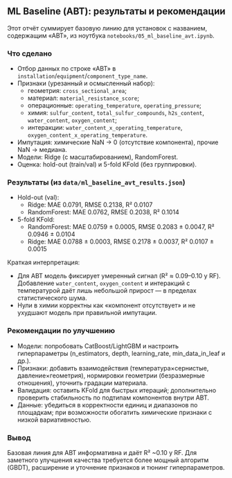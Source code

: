 ## ML Baseline (АВТ): результаты и рекомендации

Этот отчёт суммирует базовую линию для установок с названием, содержащим «АВТ», из ноутбука `notebooks/05_ml_baseline_avt.ipynb`.

### Что сделано
- Отбор данных по строке «АВТ» в `installation`/`equipment`/`component_type_name`.
- Признаки (урезанный и осмысленный набор):
  - геометрия: `cross_sectional_area`;
  - материал: `material_resistance_score`;
  - операционные: `operating_temperature`, `operating_pressure`;
  - химия: `sulfur_content`, `total_sulfur_compounds`, `h2s_content`, `water_content`, `oxygen_content`;
  - интеракции: `water_content_x_operating_temperature`, `oxygen_content_x_operating_temperature`.
- Импутация: химические NaN → 0 (отсутствие компонента), прочие NaN → медиана.
- Модели: Ridge (с масштабированием), RandomForest.
- Оценка: hold-out (train/val) и 5-fold KFold (без группировки).

### Результаты (из `data/ml_baseline_avt_results.json`)
- Hold-out (val):
  - Ridge: MAE 0.0791, RMSE 0.2138, R² 0.0107
  - RandomForest: MAE 0.0762, RMSE 0.2038, R² 0.1014
- 5-fold KFold:
  - RandomForest: MAE 0.0759 ± 0.0005, RMSE 0.2083 ± 0.0047, R² 0.0946 ± 0.0104
  - Ridge: MAE 0.0788 ± 0.0003, RMSE 0.2178 ± 0.0037, R² 0.0107 ± 0.0015

Краткая интерпретация:
- Для АВТ модель фиксирует умеренный сигнал (R² ≈ 0.09–0.10 у RF). Добавление `water_content`, `oxygen_content` и интеракций с температурой даёт лишь небольшой прирост — в пределах статистического шума.
- Нули в химии корректны как «компонент отсутствует» и не ухудшают модель при правильной импутации.

### Рекомендации по улучшению
- Модели: попробовать CatBoost/LightGBM и настроить гиперпараметры (n_estimators, depth, learning_rate, min_data_in_leaf и др.).
- Признаки: добавить взаимодействия (температура×сернистые, давление×геометрия), нормировки геометрии (безразмерные отношения), уточнить градации материала.
- Валидация: оставить KFold для быстрых итераций; дополнительно проверить стабильность по подтипам компонентов внутри АВТ.
- Данные: убедиться в корректности единиц и диапазонов по площадкам; при возможности обогатить химические признаки с низкой вариативностью.

### Вывод
Базовая линия для АВТ информативна и даёт R² ~0.10 у RF. Для заметного улучшения качества требуется более мощный алгоритм (GBDT), расширение и уточнение признаков и тюнинг гиперпараметров.
